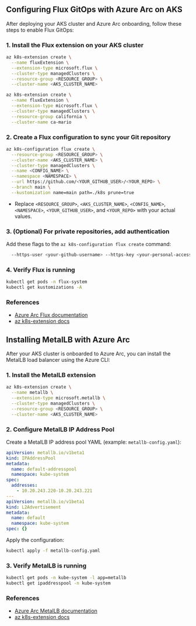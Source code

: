 ## Configuring Flux GitOps with Azure Arc on AKS

After deploying your AKS cluster and Azure Arc onboarding, follow these steps to enable Flux GitOps:

### 1. Install the Flux extension on your AKS cluster

```sh
az k8s-extension create \
  --name fluxExtension \
  --extension-type microsoft.flux \
  --cluster-type managedClusters \
  --resource-group <RESOURCE_GROUP> \
  --cluster-name <AKS_CLUSTER_NAME>
```

```sh
az k8s-extension create \
  --name fluxExtension \
  --extension-type microsoft.flux \
  --cluster-type managedClusters \
  --resource-group california \
  --cluster-name ca-mario
```

### 2. Create a Flux configuration to sync your Git repository

```sh
az k8s-configuration flux create \
  --resource-group <RESOURCE_GROUP> \
  --cluster-name <AKS_CLUSTER_NAME> \
  --cluster-type managedClusters \
  --name <CONFIG_NAME> \
  --namespace <NAMESPACE> \
  --url https://github.com/<YOUR_GITHUB_USER>/<YOUR_REPO> \
  --branch main \
  --kustomization name=main path=./k8s prune=true
```

- Replace `<RESOURCE_GROUP>`, `<AKS_CLUSTER_NAME>`, `<CONFIG_NAME>`, `<NAMESPACE>`, `<YOUR_GITHUB_USER>`, and `<YOUR_REPO>` with your actual values.

### 3. (Optional) For private repositories, add authentication

Add these flags to the `az k8s-configuration flux create` command:
```sh
  --https-user <your-github-username> --https-key <your-personal-access-token>
```

### 4. Verify Flux is running

```sh
kubectl get pods -n flux-system
kubectl get kustomizations -A
```

### References

- [Azure Arc Flux documentation](https://learn.microsoft.com/en-us/azure/azure-arc/kubernetes/tutorial-use-gitops-flux2)
- [az k8s-extension docs](https://learn.microsoft.com/en-us/cli/azure/k8s-extension)

## Installing MetalLB with Azure Arc

After your AKS cluster is onboarded to Azure Arc, you can install the MetalLB load balancer using the Azure CLI:

### 1. Install the MetalLB extension

```sh
az k8s-extension create \
  --name metallb \
  --extension-type microsoft.metallb \
  --cluster-type managedClusters \
  --resource-group <RESOURCE_GROUP> \
  --cluster-name <AKS_CLUSTER_NAME>
```

### 2. Configure MetalLB IP Address Pool

Create a MetalLB IP address pool YAML (example: `metallb-config.yaml`):

```yaml
apiVersion: metallb.io/v1beta1
kind: IPAddressPool
metadata:
  name: default-addresspool
  namespace: kube-system
spec:
  addresses:
    - 10.20.243.220-10.20.243.221
---
apiVersion: metallb.io/v1beta1
kind: L2Advertisement
metadata:
  name: default
  namespace: kube-system
spec: {}
```

Apply the configuration:

```sh
kubectl apply -f metallb-config.yaml
```

### 3. Verify MetalLB is running

```sh
kubectl get pods -n kube-system -l app=metallb
kubectl get ipaddresspool -n kube-system
```

### References

- [Azure Arc MetalLB documentation](https://learn.microsoft.com/en-us/azure/azure-arc/kubernetes/azure-arc-k8s-metrics-lb)
- [az k8s-extension docs](https://learn.microsoft.com/en-us/cli/azure/k8s-extension)

